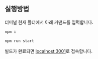 ## 실행방법

터미널 현재 폴더에서 아래 커맨드를 입력합니다.

```sh
npm i

npm run start
```

빌드가 완료되면 [localhost:3001](http://localhost:3001)로 접속합니다.